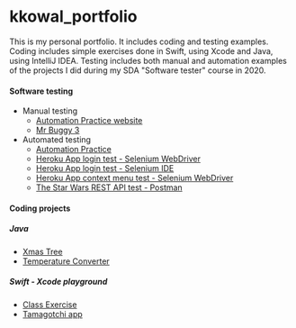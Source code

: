 # kkowal_portfolio
<!--## sub heading-->
 This is my personal portfolio. It includes coding and testing examples. Coding includes simple exercises done in Swift, using Xcode and Java, using IntelliJ IDEA. Testing includes both manual and automation  examples of the projects I did during my SDA "Software tester" course in 2020.
 
  #### Software testing
 - Manual testing
   - [Automation Practice website](https://github.com/kkowalRepository/kkowal_portfolio/blob/master/Manual%20Testing/AutomationPractice/AutoPractice.md)
   - [Mr Buggy 3](https://github.com/kkowalRepository/kkowal_portfolio/blob/master/Manual%20Testing/MrBuggy3/MrBuggy3.md)
 - Automated testing
   - [Automation Practice](https://github.com/kkowalRepository/kkowal_portfolio/blob/master/Automated%20Testing/BDD.md)
   - [Heroku App login test - Selenium WebDriver](https://github.com/kkowalRepository/kkowal_portfolio/blob/master/Automated%20Testing/HerokuAppLoginTest/herokuLogin.md)
   - [Heroku App login test - Selenium IDE](https://github.com/kkowalRepository/kkowal_portfolio/blob/master/Automated%20Testing/HerokuAppLogintestSeleniumIDE/herokuLoginSeleniumIDE.md)
   - [Heroku App context menu test - Selenium WebDriver](https://github.com/kkowalRepository/kkowal_portfolio/blob/master/Automated%20Testing/HerokuAppContextMenuTest/herokuContextMenu.md)
   - [The Star Wars REST API test - Postman](https://github.com/kkowalRepository/kkowal_portfolio/blob/master/Automated%20Testing/SWAPI%20REST%20API%20test/SwapiRestApi.md)
   
 
 #### Coding projects
 
  ##### Java
 - [Xmas Tree](https://github.com/kkowalRepository/kkowal_portfolio/blob/master/Java/JavaExercises.md)
 - [Temperature Converter](https://github.com/kkowalRepository/kkowal_portfolio/blob/master/Java/JavaExercises.md)
 
 ##### Swift - Xcode playground
 - [Class Exercise](https://github.com/kkowalRepository/kkowal_portfolio/blob/master/Xcode%20playground/classExercise.md)
 - [Tamagotchi app](https://github.com/kkowalRepository/kkowal_portfolio/blob/master/Xcode%20playground/tamagotchi.md)
